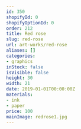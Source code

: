 ```yaml
---
id: 350
shopifyId: 0
shopifyOptionId: 0
order: 212
title: Red rose
slug: red-rose
url: art-works/red-rose
aliases: []
categories:
- graphics
inStock: false
isVisible: false
height: 30
width: 21
date: 2019-01-01T00:00:00Z
materials:
- ink
- paper
price: 100
mainImage: redrose1.jpg
---
```


